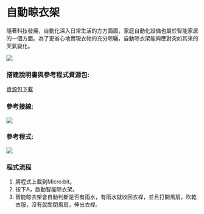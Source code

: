 # 自動晾衣架

隨著科技發展，自動化深入日常生活的方方面面，家庭自動化設備也屬於智能家居的一個方面。為了更省心地實現衣物的充分晾曬，自動晾衣架能夠應對突如其來的天氣變化。

![](https://kittenbothk.readthedocs.io/en/latest/\_images/ex7.png)

### 搭建說明書與參考程式資源包:

[資源包下載](http://bit.ly/AIOTKit\_SH\_ResourcsePack)

### 參考接線:

![](https://kittenbothk.readthedocs.io/en/latest/\_images/clothes\_wire.png)

### 參考程式:

![](https://kittenbothk.readthedocs.io/en/latest/\_images/clothes\_code\_1.87.png)

### 程式流程

1. 將程式上載到Micro:bit。
2. 按下A，啟動智能晾衣架。
3. 智能晾衣架會自動判斷是否有雨水，有雨水就收回衣桿，並且打開風扇，吹乾衣服，沒有就關閉風扇，伸出衣桿。
